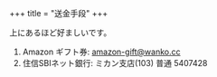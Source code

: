 +++
title = "送金手段"
+++

上にあるほど好ましいです。

1. Amazon ギフト券: amazon-gift@wanko.cc
2. 住信SBIネット銀行: ミカン支店(103) 普通 5407428
